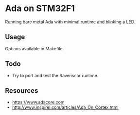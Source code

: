 # Ada on STM32F1

Running bare metal Ada with minimal runtime and blinking a LED.


## Usage

Options available in Makefile.

## Todo

- Try to port and test the Ravenscar runtime.

## Resources

- https://www.adacore.com
- http://www.inspirel.com/articles/Ada_On_Cortex.html

